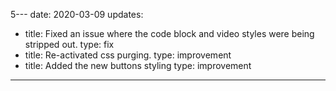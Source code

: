 5---
date: 2020-03-09
updates:
- title: Fixed an issue where the code block and video styles were being stripped out.
  type: fix
- title: Re-activated css purging.
  type: improvement
- title: Added the new buttons styling
  type: improvement
---